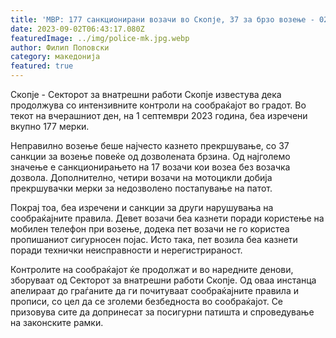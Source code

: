 ```yaml
---
title: 'МВР: 177 санкционирани возачи во Скопје, 37 за брзо возење - 02 СЕПТЕМВРИ 2023'
date: 2023-09-02T06:43:17.080Z
featuredImage: ../img/police-mk.jpg.webp
author: Филип Поповски
category: македонија
featured: true
---
```

Скопје - Секторот за внатрешни работи Скопје известува дека продолжува со интензивните контроли на сообраќајот во градот. Во текот на вчерашниот ден, на 1 септември 2023 година, беа изречени вкупно 177 мерки.

Неправилно возење беше најчесто казнето прекршување, со 37 санкции за возење повеќе од дозволената брзина. Од најголемо значење е санкционирањето на 17 возачи кои возеа без возачка дозвола. Дополнително, четири возачи на мотоцикли добија прекршувачки мерки за недозволено постапување на патот.

Покрај тоа, беа изречени и санкции за други нарушувања на сообраќајните правила. Девет возачи беа казнети поради користење на мобилен телефон при возење, додека пет возачи не го користеа пропишаниот сигурносен појас. Исто така, пет возила беа казнети поради технички неисправности и нерегистрираност.

Контролите на сообраќајот ќе продолжат и во наредните денови, зборуваат од Секторот за внатрешни работи Скопје. Од оваа инстанца апелираат до граѓаните да ги почитуваат сообраќајните правила и прописи, со цел да се зголеми безбедноста во сообраќајот. Се призовува сите да допринесат за посигурни патишта и спроведување на законските рамки.
